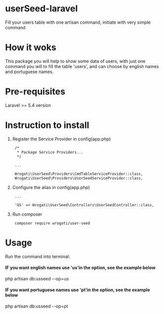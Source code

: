 # userSeed-laravel
Fill your users table with one artisan command, initiate with very simple command

# How it woks

This package you will help to show some data of users, with just one command you will to fill the table 'users', and can choose by english names and portuguese names.

# Pre-requisites

Laravel >= 5.4 version


# Instruction to install

1. Register the Service Provider in config(app.php)

        /*
         * Package Service Providers...
         */
        
        ...
         
        Wrogati\UserSeed\Providers\CmdTableServiceProvider::class,
        Wrogati\UserSeed\Providers\UserSeedServiceProvider::class,
        
2. Configure the alias in config(app.php)
        
        ...
        
        'US' => Wrogati\UserSeed\Controllers\UserSeedController::class,
        
3. Run composer

        composer require wrogati/user-seed

# Usage

Run the command into terminal:

#### IF you want english names use 'us'in the option, see the example below

php artisan db:usseed --op=us


#### IF you want portuguese names use 'pt'in the option, see the example below

php artisan db:usseed --op=pt

